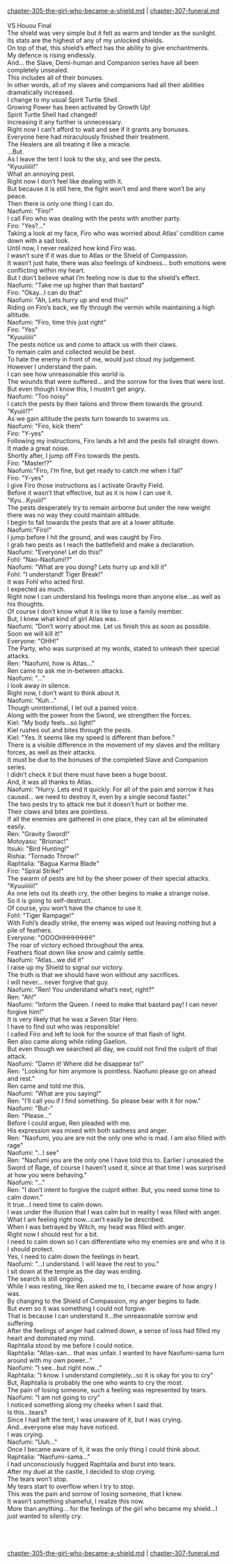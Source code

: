 [chapter-305-the-girl-who-became-a-shield.md](./chapter-305-the-girl-who-became-a-shield.md) | [chapter-307-funeral.md](./chapter-307-funeral.md) <br/>
<br/>
VS Houou Final<br/>
The shield was very simple but it felt as warm and tender as the sunlight.<br/>
Its stats are the highest of any of my unlocked shields.<br/>
On top of that, this shield’s effect has the ability to give enchantments.<br/>
My defence is rising endlessly.<br/>
And… the Slave, Demi-human and Companion series have all been completely unsealed.<br/>
This includes all of their bonuses.<br/>
In other words, all of my slaves and companions had all their abilities dramatically increased.<br/>
I change to my usual Spirit Turtle Shell.<br/>
Growing Power has been activated by Growth Up!<br/>
Spirit Turtle Shell had changed!<br/>
Increasing it any further is unnecessary.<br/>
Right now I can’t afford to wait and see if it grants any bonuses.<br/>
Everyone here had miraculously finished their treatment.<br/>
The Healers are all treating it like a miracle.<br/>
…But.<br/>
As I leave the tent I look to the sky, and see the pests.<br/>
"Kyuuiiiiii!"<br/>
What an annoying pest.<br/>
Right now I don’t feel like dealing with it.<br/>
But because it is still here, the fight won’t end and there won’t be any peace.<br/>
Then there is only one thing I can do.<br/>
Naofumi: "Firo!"<br/>
I call Firo who was dealing with the pests with another party.<br/>
Firo: "Yes?…"<br/>
Taking a look at my face, Firo who was worried about Atlas’ condition came down with a sad look.<br/>
Until now, I never realized how kind Firo was.<br/>
I wasn’t sure if it was due to Atlas or the Shield of Compassion.<br/>
It wasn’t just hate, there was also feelings of kindness… both emotions were conflicting within my heart.<br/>
But I don’t believe what I’m feeling now is due to the shield’s effect.<br/>
Naofumi: "Take me up higher than that bastard"<br/>
Firo: "Okay…I can do that"<br/>
Naofumi: "Ah, Lets hurry up and end this!"<br/>
Riding on Firo’s back, we fly through the vermin while maintaining a high altitude.<br/>
Naofumi: "Firo, time this just right"<br/>
Firo: "Yes"<br/>
"Kyuuiiiiii"<br/>
The pests notice us and come to attack us with their claws.<br/>
To remain calm and collected would be best.<br/>
To hate the enemy in front of me, would just cloud my judgement.<br/>
However I understand the pain.<br/>
I can see how unreasonable this world is.<br/>
The wounds that were suffered… and the sorrow for the lives that were lost.<br/>
But even though I know this, I mustn’t get angry.<br/>
Naofumi: "Too noisy"<br/>
I catch the pests by their talons and throw them towards the ground.<br/>
"Kyuiii!?"<br/>
As we gain altitude the pests turn towards to swarms us.<br/>
Naofumi: "Firo, kick them"<br/>
Firo: "Y-yes"<br/>
Following my instructions, Firo lands a hit and the pests fall straight down.<br/>
It made a great noise.<br/>
Shortly after, I jump off Firo towards the pests.<br/>
Firo: "Master!?"<br/>
Naofumi:"Firo, I’m fine, but get ready to catch me when I fall"<br/>
Firo: "Y-yes"<br/>
I give Firo those instructions as I activate Gravity Field.<br/>
Before it wasn’t that effective, but as it is now I can use it.<br/>
"Kyu…Kyuiii!"<br/>
The pests desperately try to remain airborne but under the new weight there was no way they could maintain altitude.<br/>
I begin to fall towards the pests that are at a lower altitude.<br/>
Naofumi:"Firo!"<br/>
I jump before I hit the ground, and was caught by Firo.<br/>
I grab two pests as I reach the battlefield and make a declaration.<br/>
Naofumi: "Everyone! Let do this!"<br/>
Fohl: "Nao-Naofumi!?"<br/>
Naofumi: "What are you doing? Lets hurry up and kill it"<br/>
Fohl: "I understand! Tiger Break!"<br/>
It was Fohl who acted first.<br/>
I expected as much.<br/>
Right now I can understand his feelings more than anyone else…as well as his thoughts.<br/>
Of course I don’t know what it is like to lose a family member.<br/>
But, I knew what kind of girl Atlas was.<br/>
Naofumi: "Don’t worry about me. Let us finish this as soon as possible. Soon we will kill it!"<br/>
Everyone: "OHH!"<br/>
The Party, who was surprised at my words, stated to unleash their special attacks.<br/>
Ren: "Naofumi, how is Atlas…"<br/>
Ren came to ask me in-between attacks.<br/>
Naofumi: "…"<br/>
I look away in silence.<br/>
Right now, I don’t want to think about it.<br/>
Naofumi: "Kuh…"<br/>
Though unintentional, I let out a pained voice.<br/>
Along with the power from the Sword, we strengthen the forces.<br/>
Kiel: "My body feels…so light!"<br/>
Kiel rushes out and bites through the pests.<br/>
Kiel: "Yes. It seems like my speed is different than before."<br/>
There is a visible difference in the movement of my slaves and the military forces, as well as their attacks.<br/>
It must be due to the bonuses of the completed Slave and Companion series.<br/>
I didn’t check it but there must have been a huge boost.<br/>
And, it was all thanks to Atlas.<br/>
Naofumi: "Hurry. Lets end it quickly. For all of the pain and sorrow it has caused… we need to destroy it, even by a single second faster."<br/>
The two pests try to attack me but it doesn’t hurt or bother me.<br/>
Their claws and bites are pointless.<br/>
If all the enemies are gathered in one place, they can all be eliminated easily.<br/>
Ren: "Gravity Sword!"<br/>
Motoyasu: "Brionac!"<br/>
Itsuki: "Bird Hunting!"<br/>
Rishia: "Tornado Throw!"<br/>
Raphtalia: "Bagua Karma Blade"<br/>
Firo: "Spiral Strike!"<br/>
The swarm of pests are hit by the sheer power of their special attacks.<br/>
"Kyuuiiiiii!"<br/>
As one lets out its death cry, the other begins to make a strange noise.<br/>
So it is going to self-destruct.<br/>
Of course, you won’t have the chance to use it.<br/>
Fohl: "Tiger Rampage!"<br/>
With Fohl’s deadly strike, the enemy was wiped out leaving nothing but a pile of feathers.<br/>
Everyone: "OOOOHHHHHHH!"<br/>
The roar of victory echoed throughout the area.<br/>
Feathers float down like snow and calmly settle.<br/>
Naofumi: "Atlas…we did it"<br/>
I raise up my Shield to signal our victory.<br/>
The truth is that we should have won without any sacrifices.<br/>
I will never… never forgive that guy.<br/>
Naofumi: "Ren! You understand what’s next, right?"<br/>
Ren: "Ah!"<br/>
Naofumi: "Inform the Queen. I need to make that bastard pay! I can never forgive him!"<br/>
It is very likely that he was a Seven Star Hero.<br/>
I have to find out who was responsible!<br/>
I called Firo and left to look for the source of that flash of light.<br/>
Ren also came along while riding Gaelion.<br/>
But even though we searched all day, we could not find the culprit of that attack.<br/>
Naofumi: "Damn it! Where did he disappear to!"<br/>
Ren: "Looking for him anymore is pointless. Naofumi please go on ahead and rest."<br/>
Ren came and told me this.<br/>
Naofumi: "What are you saying!"<br/>
Ren: "I’ll call you if I find something. So please bear with it for now."<br/>
Naofumi: "But-"<br/>
Ren: "Please…"<br/>
Before I could argue, Ren pleaded with me.<br/>
His expression was mixed with both sadness and anger.<br/>
Ren: "Naofumi, you are are not the only one who is mad. I am also filled with rage"<br/>
Naofumi: "…I see"<br/>
Ren: "Naofumi you are the only one I have told this to. Earlier I unsealed the Sword of Rage, of course I haven’t used it, since at that time I was surprised at how you were behaving."<br/>
Naofumi: "…"<br/>
Ren: "I don’t intent to forgive the culprit either. But, you need some time to calm down."<br/>
It true…I need time to calm down.<br/>
I was under the illusion that I was calm but in reality I was filled with anger.<br/>
What I am feeling right now…can’t easily be described.<br/>
When I was betrayed by Witch, my head was filled with anger.<br/>
Right now I should rest for a bit.<br/>
I need to calm down so I can differentiate who my enemies are and who it is I should protect.<br/>
Yes, I need to calm down the feelings in heart.<br/>
Naofumi: "…I understand. I will leave the rest to you."<br/>
I sit down at the temple as the day was ending.<br/>
The search is still ongoing.<br/>
While I was resting, like Ren asked me to, I became aware of how angry I was.<br/>
By changing to the Shield of Compassion, my anger begins to fade.<br/>
But even so it was something I could not forgive.<br/>
That is because I can understand it…the unreasonable sorrow and suffering.<br/>
After the feelings of anger had calmed down, a sense of loss had filled my heart and dominated my mind.<br/>
Raphtalia stood by me before I could notice.<br/>
Raphtalia: "Atlas-san… that was unfair. I wanted to have Naofumi-sama turn around with my own power…"<br/>
Naofumi: "I see…but right now…"<br/>
Raphtalia: "I know. I understand completely…so it is okay for you to cry"<br/>
But, Raphtalia is probably the one who wants to cry the most.<br/>
The pain of losing someone, such a feeling was represented by tears.<br/>
Naofumi: "I am not going to cry"<br/>
I noticed something along my cheeks when I said that.<br/>
Is this…tears?<br/>
Since I had left the tent, I was unaware of it, but I was crying.<br/>
And…everyone else may have noticed.<br/>
I was crying.<br/>
Naofumi: "Uuh…"<br/>
Once I became aware of it, it was the only thing I could think about.<br/>
Raphtalia: "Naofumi-sama…"<br/>
I had unconsciously hugged Raphtalia and burst into tears.<br/>
After my duel at the castle, I decided to stop crying.<br/>
The tears won’t stop.<br/>
My tears start to overflow when I try to stop.<br/>
This was the pain and sorrow of losing someone, that I knew.<br/>
It wasn’t something shameful, I realize this now.<br/>
More than anything… for the feelings of the girl who became my shield…I just wanted to silently cry.<br/>
<br/>
<br/>
<br/>
<br/>
[chapter-305-the-girl-who-became-a-shield.md](./chapter-305-the-girl-who-became-a-shield.md) | [chapter-307-funeral.md](./chapter-307-funeral.md) <br/>

